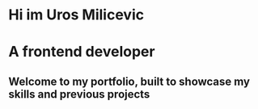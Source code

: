 # Hi im Uros Milicevic 
# A frontend developer
## Welcome to my portfolio, built to showcase my skills and previous projects